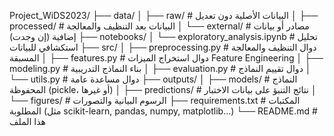 Project_WiDS2023/
├── data/
│   ├── raw/                 # البيانات الأصلية دون تعديل
│   ├── processed/           # البيانات بعد التنظيف والمعالجة
│   └── external/             # مصادر أو بيانات إضافية (إن وجدت)
├── notebooks/
│   └── exploratory_analysis.ipynb    # تحليل استكشافي للبيانات
├── src/
│   ├── preprocessing.py      # دوال التنظيف والمعالجة المسبقة
│   ├── features.py           # دوال استخراج الميزات Feature Engineering
│   ├── modeling.py           # بناء النماذج التدريبية
│   ├── evaluation.py         # دوال تقييم النماذج
│   └── utils.py               # دوال مساعدة عامة
├── outputs/
│   ├── models/               # النماذج المحفوظة (pickle، أو غيرها)
│   ├── predictions/          # نتائج التنبؤ على بيانات الاختبار
│   └── figures/               # الرسوم البيانية والتصورات
├── requirements.txt           # المكتبات المطلوبة (مثل scikit-learn, pandas, numpy, matplotlib…)
└── README.md                  # هذا الملف